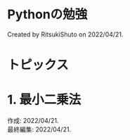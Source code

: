 # Pythonの勉強
Created by RitsukiShuto on 2022/04/21.

# トピックス

# 1. 最小二乗法

作成: 2022/04/21.\
最終編集: 2022/04/21.